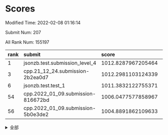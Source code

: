 # Scores

Modified Time: 2022-02-08 01:16:14

Submit Num: 207

All Rank Num: 155197

| rank |               submit               |       score        |       sigma        | pk_num |
| :--- | :--------------------------------- | :----------------- | :----------------- | :----- |
| 1    | jsonzb.test.submission_level_4     | 1012.8287967205464 | 0.7910320668842166 | 2993   |
| 3    | cpp.21_12_24.submission-2b2ea0d7   | 1012.2981103124339 | 0.8072137546349848 | 3003   |
| 6    | jsonzb.test.test_1                 | 1011.3832122755371 | 0.7747859083390086 | 2999   |
| 54   | cpp.2022_01_09.submission-816672bd | 1006.0477577858967 | 0.7161978197483302 | 2999   |
| 56   | cpp.2022_01_09.submission-5b0e3de2 | 1004.8891862109633 | 0.7130496299874199 | 2997   |


<details>
<summary>全部</summary>

| rank |                 submit                 |       score        |       sigma        | pk_num |
| :--- | :------------------------------------- | :----------------- | :----------------- | :----- |
| 1    | jsonzb.test.submission_level_4         | 1012.8287967205464 | 0.7910320668842166 | 2993   |
| 2    | gobigger.level_3.submission_level_3_18 | 1012.5624491035869 | 0.7926149881460572 | 3003   |
| 3    | cpp.21_12_24.submission-2b2ea0d7       | 1012.2981103124339 | 0.8072137546349848 | 3003   |
| 4    | gobigger.level_3.submission_level_3_30 | 1011.4799306299783 | 0.8046731629264929 | 3000   |
| 5    | gobigger.level_3.submission_level_3_23 | 1011.4264932942243 | 0.7780514586925766 | 3001   |
| 6    | jsonzb.test.test_1                     | 1011.3832122755371 | 0.7747859083390086 | 2999   |
| 7    | gobigger.level_3.submission_level_3_6  | 1011.3177794109761 | 0.755364467617753  | 3002   |
| 8    | gobigger.level_3.submission_level_3_8  | 1011.1478051847573 | 0.7608654229400409 | 3000   |
| 9    | gobigger.level_3.submission_level_3_29 | 1010.4533616723403 | 0.7835254911046862 | 2999   |
| 10   | gobigger.level_3.submission_level_3_2  | 1010.4025708224955 | 0.7955711969131153 | 2996   |
| 11   | gobigger.level_3.submission_level_3_40 | 1010.2985757356864 | 0.7465804332216963 | 3003   |
| 12   | gobigger.level_3.submission_level_3_26 | 1010.2955778723345 | 0.7681336091730953 | 2993   |
| 13   | gobigger.level_3.submission_level_3_3  | 1010.2263695442631 | 0.7829369164238712 | 3001   |
| 14   | gobigger.level_3.submission_level_3_49 | 1010.1847772482267 | 0.7559090421395626 | 2998   |
| 15   | gobigger.level_3.submission_level_3_33 | 1010.1795278540562 | 0.7789789756111356 | 3005   |
| 16   | gobigger.level_3.submission_level_3_35 | 1010.1625581930242 | 0.7636225236633191 | 2999   |
| 17   | gobigger.level_3.submission_level_3_48 | 1010.156926419208  | 0.7405529480715531 | 3002   |
| 18   | gobigger.level_3.submission_level_3_20 | 1010.1526552838283 | 0.7636963554241929 | 2997   |
| 19   | gobigger.level_3.submission_level_3_1  | 1010.1221268625881 | 0.7875125918424328 | 3000   |
| 20   | gobigger.level_3.submission_level_3_39 | 1010.1175492109862 | 0.7683053353567807 | 2999   |
| 21   | gobigger.level_3.submission_level_3_37 | 1010.089270643481  | 0.7589038647343276 | 2999   |
| 22   | gobigger.level_3.submission_level_3_28 | 1010.057060279335  | 0.7441716566635977 | 2994   |
| 23   | gobigger.level_3.submission_level_3_38 | 1010.0253610728539 | 0.7626394933584749 | 2999   |
| 24   | gobigger.level_3.submission_level_3_24 | 1010.0189847710559 | 0.7585842727927452 | 3000   |
| 25   | gobigger.level_3.submission_level_3_16 | 1010.0011694615841 | 0.7532406601618982 | 3001   |
| 26   | gobigger.level_3.submission_level_3_43 | 1009.9848055213996 | 0.7504132333265011 | 2999   |
| 27   | gobigger.level_3.submission_level_3_19 | 1009.953640169489  | 0.7491144072746015 | 2995   |
| 28   | gobigger.level_3.submission_level_3_0  | 1009.7809689862037 | 0.7454620035105117 | 3001   |
| 29   | gobigger.level_3.submission_level_3_41 | 1009.7620438239693 | 0.7398934985178423 | 3000   |
| 30   | gobigger.level_3.submission_level_3_14 | 1009.737470541698  | 0.742624144379606  | 2998   |
| 31   | gobigger.level_3.submission_level_3_10 | 1009.6873798239802 | 0.7349844674633247 | 3001   |
| 32   | gobigger.level_3.submission_level_3_22 | 1009.6866681760155 | 0.7873084913246532 | 2999   |
| 33   | gobigger.level_3.submission_level_3_11 | 1009.670614128254  | 0.7526445784851616 | 2999   |
| 34   | gobigger.level_3.submission_level_3_4  | 1009.657470950732  | 0.7472458836822276 | 2999   |
| 35   | gobigger.level_3.submission_level_3_32 | 1009.6210257911005 | 0.7462574936416997 | 3002   |
| 36   | gobigger.level_3.submission_level_3_31 | 1009.6167582560075 | 0.7732939401845906 | 3003   |
| 37   | gobigger.level_3.submission_level_3_42 | 1009.5611726894086 | 0.7390927155847761 | 2997   |
| 38   | gobigger.level_3.submission_level_3_5  | 1009.3879427377346 | 0.7502451544399017 | 3002   |
| 39   | gobigger.level_3.submission_level_3_34 | 1009.2695720787626 | 0.7311989036098631 | 2998   |
| 40   | gobigger.level_3.submission_level_3_12 | 1009.1956391120467 | 0.774530054496765  | 3002   |
| 41   | gobigger.level_3.submission_level_3_27 | 1009.1656110223773 | 0.7538878842119185 | 3001   |
| 42   | gobigger.level_3.submission_level_3_25 | 1009.1000702143117 | 0.7659328153140429 | 2999   |
| 43   | gobigger.level_3.submission_level_3_9  | 1009.0672945569698 | 0.7416472943475668 | 2993   |
| 44   | gobigger.level_3.submission_level_3_46 | 1008.9943281794785 | 0.7507287186888744 | 2998   |
| 45   | gobigger.level_3.submission_level_3_44 | 1008.8902807801006 | 0.7644728476645868 | 3003   |
| 46   | gobigger.level_3.submission_level_3_45 | 1008.8273111057133 | 0.7594965634892538 | 2999   |
| 47   | gobigger.level_3.submission_level_3_13 | 1008.6235644675174 | 0.7419402658988125 | 3001   |
| 48   | gobigger.level_3.submission_level_3_17 | 1008.6060301873675 | 0.725082575984426  | 2994   |
| 49   | gobigger.level_3.submission_level_3_15 | 1008.553326567924  | 0.7665896591632959 | 2998   |
| 50   | gobigger.level_3.submission_level_3_21 | 1008.545901242925  | 0.7442702172156812 | 2995   |
| 51   | gobigger.level_3.submission_level_3_36 | 1008.3375365870954 | 0.7467845508951617 | 2992   |
| 52   | gobigger.level_3.submission_level_3_47 | 1008.2385021344891 | 0.7345116074709328 | 2996   |
| 53   | gobigger.level_3.submission_level_3_7  | 1008.129415915718  | 0.751671027275552  | 3000   |
| 54   | cpp.2022_01_09.submission-816672bd     | 1006.0477577858967 | 0.7161978197483302 | 2999   |
| 55   | gobigger.level_1.submission_level_1_29 | 1004.926418884673  | 0.7201804973773466 | 2998   |
| 56   | cpp.2022_01_09.submission-5b0e3de2     | 1004.8891862109633 | 0.7130496299874199 | 2997   |
| 57   | gobigger.level_1.submission_level_1_12 | 1004.6771309992365 | 0.728356109580842  | 3001   |
| 58   | gobigger.level_1.submission_level_1_25 | 1004.6207929453476 | 0.7228595169031095 | 2998   |
| 59   | gobigger.level_1.submission_level_1_7  | 1004.4467100085907 | 0.7347500290859893 | 3001   |
| 60   | gobigger.level_1.submission_level_1_30 | 1004.3185870218937 | 0.7159312695060058 | 2994   |
| 61   | gobigger.level_1.submission_level_1_28 | 1004.2254552183424 | 0.7114984038959474 | 2996   |
| 62   | gobigger.level_1.submission_level_1_19 | 1004.1901287026485 | 0.7214292199625076 | 3001   |
| 63   | gobigger.level_1.submission_level_1_6  | 1004.1408617617835 | 0.7228451588345591 | 2996   |
| 64   | gobigger.level_1.submission_level_1_2  | 1004.0694042034031 | 0.7185852323756813 | 3000   |
| 65   | gobigger.level_1.submission_level_1_37 | 1004.0465910663419 | 0.7247736032433393 | 2999   |
| 66   | gobigger.level_1.submission_level_1_15 | 1004.0284411289252 | 0.719805546890324  | 2995   |
| 67   | gobigger.level_1.submission_level_1_1  | 1004.0051211490274 | 0.71533499749592   | 3001   |
| 68   | gobigger.level_1.submission_level_1_9  | 1003.9737473367817 | 0.7217317596037187 | 3001   |
| 69   | gobigger.level_1.submission_level_1_34 | 1003.9676758967573 | 0.710763220490959  | 3003   |
| 70   | gobigger.level_1.submission_level_1_42 | 1003.8942582830979 | 0.717896236961484  | 3000   |
| 71   | gobigger.level_1.submission_level_1_11 | 1003.7720652895805 | 0.7047786148616649 | 2999   |
| 72   | gobigger.level_1.submission_level_1_21 | 1003.7534596319233 | 0.7151594589675077 | 3000   |
| 73   | gobigger.level_1.submission_level_1_46 | 1003.7289916236418 | 0.7303412505703405 | 3001   |
| 74   | gobigger.level_1.submission_level_1_3  | 1003.7269505009026 | 0.706327198532291  | 3001   |
| 75   | gobigger.level_1.submission_level_1_26 | 1003.6405876409735 | 0.7111365126379909 | 2996   |
| 76   | gobigger.level_1.submission_level_1_14 | 1003.5384153235022 | 0.7082391169998377 | 3001   |
| 77   | gobigger.level_1.submission_level_1_39 | 1003.4462773985231 | 0.7141637021406733 | 2999   |
| 78   | gobigger.level_1.submission_level_1_24 | 1003.3832796108385 | 0.7169222976040531 | 2996   |
| 79   | gobigger.level_1.submission_level_1_49 | 1003.1938286118515 | 0.7190127565862138 | 2997   |
| 80   | gobigger.level_1.submission_level_1_20 | 1003.1864964229832 | 0.7058450750753518 | 3002   |
| 81   | gobigger.level_1.submission_level_1_48 | 1003.089823298797  | 0.7185815463041862 | 2993   |
| 82   | gobigger.level_1.submission_level_1_8  | 1003.0792514747604 | 0.7176933623599768 | 3000   |
| 83   | gobigger.level_1.submission_level_1_47 | 1003.0689411373737 | 0.7028642013281409 | 2997   |
| 84   | gobigger.level_1.submission_level_1_41 | 1003.041773897034  | 0.6986365199623903 | 3001   |
| 85   | gobigger.level_1.submission_level_1_35 | 1003.0148127218856 | 0.7147375769472717 | 2998   |
| 86   | gobigger.level_1.submission_level_1_17 | 1002.9979653299195 | 0.7206958844958565 | 2997   |
| 87   | gobigger.level_1.submission_level_1_45 | 1002.9298242583724 | 0.72501162065544   | 3001   |
| 88   | gobigger.level_1.submission_level_1_23 | 1002.8514692093214 | 0.7071659695425204 | 3001   |
| 89   | gobigger.level_1.submission_level_1_4  | 1002.8234888059797 | 0.7198190558019533 | 3002   |
| 90   | gobigger.level_1.submission_level_1_33 | 1002.7569173078552 | 0.7144707530173757 | 3003   |
| 91   | gobigger.level_1.submission_level_1_44 | 1002.7206935451651 | 0.7133474335806518 | 2997   |
| 92   | gobigger.level_1.submission_level_1_31 | 1002.7133674312349 | 0.7099198050972549 | 2999   |
| 93   | gobigger.level_1.submission_level_1_27 | 1002.5886702603207 | 0.7052297613127273 | 3002   |
| 94   | gobigger.level_1.submission_level_1_43 | 1002.5549447817609 | 0.7287152735123961 | 2997   |
| 95   | gobigger.level_1.submission_level_1_40 | 1002.539747673427  | 0.712123362842829  | 3000   |
| 96   | gobigger.level_1.submission_level_1_13 | 1002.4243514070529 | 0.7095512624455688 | 2998   |
| 97   | gobigger.level_1.submission_level_1_22 | 1002.4023118520611 | 0.7147420441521714 | 2994   |
| 98   | gobigger.level_1.submission_level_1_5  | 1002.2929248297073 | 0.7176993910928406 | 2996   |
| 99   | gobigger.level_1.submission_level_1_18 | 1002.2382164381405 | 0.7100656090459039 | 2995   |
| 100  | gobigger.level_1.submission_level_1_16 | 1002.2279652406935 | 0.7205341532992937 | 3000   |
| 101  | gobigger.level_1.submission_level_1_38 | 1002.1819705388367 | 0.7183518909212835 | 2998   |
| 102  | gobigger.level_1.submission_level_1_10 | 1002.175897335708  | 0.7133918938535154 | 3004   |
| 103  | gobigger.level_1.submission_level_1_32 | 1002.1458735840924 | 0.7143188820736621 | 2999   |
| 104  | gobigger.level_1.submission_level_1_0  | 1001.9919844455429 | 0.711160299123364  | 3003   |
| 105  | gobigger.level_1.submission_level_1_36 | 1001.5061823091567 | 0.7173839147065316 | 3000   |
| 106  | gobigger.random.submission_random_24   | 997.5436562328516  | 0.7046343638888013 | 2998   |
| 107  | gobigger.random.submission_random_1    | 997.4535176043155  | 0.7160132344133889 | 2999   |
| 108  | gobigger.random.submission_random_45   | 997.1907749361341  | 0.7139959341456535 | 3000   |
| 109  | gobigger.random.submission_random_40   | 997.1088810935604  | 0.7065391065870288 | 3002   |
| 110  | gobigger.random.submission_random_8    | 996.7888190146517  | 0.7083328505945344 | 2998   |
| 111  | gobigger.random.submission_random_41   | 996.6318597822509  | 0.7052313774251752 | 3001   |
| 112  | gobigger.random.submission_random_26   | 996.5939301422109  | 0.7009101688554971 | 3003   |
| 113  | gobigger.random.submission_random_21   | 996.5913821331608  | 0.7092025354550628 | 2999   |
| 114  | gobigger.random.submission_random_25   | 996.4926026354611  | 0.7297154322753524 | 2994   |
| 115  | gobigger.random.submission_random_43   | 996.4352423315788  | 0.7134606164651167 | 3001   |
| 116  | gobigger.random.submission_random_47   | 996.4181081609105  | 0.7239322352185106 | 2995   |
| 117  | gobigger.random.submission_random_48   | 996.3981065309152  | 0.7071339499125695 | 3000   |
| 118  | gobigger.random.submission_random_23   | 996.3020399971267  | 0.7111052044358078 | 2998   |
| 119  | gobigger.random.submission_random_12   | 996.2778049221483  | 0.702481012873541  | 3001   |
| 120  | gobigger.random.submission_random_2    | 996.2751992408982  | 0.7023411261251045 | 3003   |
| 121  | gobigger.random.submission_random_22   | 996.2110451402001  | 0.7014808052180411 | 2995   |
| 122  | gobigger.random.submission_random_32   | 996.1168842215858  | 0.7182102177035824 | 3001   |
| 123  | gobigger.random.submission_random_34   | 996.1162624025861  | 0.705631147299952  | 3000   |
| 124  | gobigger.random.submission_random_5    | 996.1121719244427  | 0.7043592226762477 | 2999   |
| 125  | gobigger.random.submission_random_13   | 996.096761273197   | 0.7015569244750925 | 2999   |
| 126  | gobigger.random.submission_random_6    | 996.0655293532637  | 0.7145156357872636 | 3003   |
| 127  | gobigger.random.submission_random_19   | 996.0477303583341  | 0.7116525463211301 | 2998   |
| 128  | gobigger.random.submission_random_16   | 996.0476373604307  | 0.7063536055039695 | 3002   |
| 129  | gobigger.random.submission_random_30   | 996.0205320909719  | 0.7069295174478366 | 3000   |
| 130  | gobigger.random.submission_random_44   | 995.9570977341734  | 0.7104094227532007 | 3003   |
| 131  | gobigger.random.submission_random_42   | 995.9184035829085  | 0.7153167199237634 | 2999   |
| 132  | gobigger.random.submission_random_3    | 995.916158876439   | 0.7171200533132428 | 3000   |
| 133  | gobigger.random.submission_random_39   | 995.8952210444857  | 0.7243333558457703 | 3005   |
| 134  | gobigger.random.submission_random_28   | 995.8879889628954  | 0.7077697087764574 | 2998   |
| 135  | gobigger.random.submission_random_17   | 995.8723776208066  | 0.7141448198526424 | 2996   |
| 136  | gobigger.random.submission_random_38   | 995.7949263882537  | 0.7069034473154959 | 3002   |
| 137  | gobigger.random.submission_random_33   | 995.7881805703437  | 0.7294430318089948 | 2994   |
| 138  | gobigger.random.submission_random_29   | 995.7806827940292  | 0.7106727858440444 | 2997   |
| 139  | gobigger.random.submission_random_15   | 995.7739535477025  | 0.7068878662442469 | 2998   |
| 140  | gobigger.random.submission_random_35   | 995.629832571326   | 0.7169692789493695 | 3002   |
| 141  | gobigger.random.submission_random_36   | 995.5975947640544  | 0.702894017695382  | 3001   |
| 142  | gobigger.random.submission_random_9    | 995.5116268239236  | 0.7166678747557151 | 2994   |
| 143  | gobigger.random.submission_random_37   | 995.3808965064422  | 0.7041793844395576 | 3003   |
| 144  | gobigger.random.submission_random_18   | 995.3249949496654  | 0.7120468215927603 | 2994   |
| 145  | gobigger.random.submission_random_0    | 995.2835378362086  | 0.714165627211881  | 3000   |
| 146  | gobigger.random.submission_random_49   | 995.2670172548834  | 0.7125226951571099 | 2992   |
| 147  | gobigger.random.submission_random_46   | 995.1051751030715  | 0.7108418211901941 | 3002   |
| 148  | gobigger.random.submission_random_20   | 995.0283743618825  | 0.7091201117393692 | 3000   |
| 149  | gobigger.random.submission_random_10   | 994.9070018439851  | 0.7040947916323498 | 3000   |
| 150  | gobigger.random.submission_random_4    | 994.8807765423634  | 0.7181967025071719 | 2996   |
| 151  | gobigger.random.submission_random_31   | 994.7831093043851  | 0.7004004231897548 | 3000   |
| 152  | gobigger.random.submission_random_27   | 994.7176082847456  | 0.715347490812111  | 3000   |
| 153  | gobigger.random.submission_random_7    | 994.5375235179063  | 0.7222146428940601 | 2999   |
| 154  | gobigger.level_2.submission_level_2_31 | 994.4112310875369  | 0.7148316367342089 | 3001   |
| 155  | gobigger.random.submission_random_11   | 994.404696135238   | 0.7186314211809084 | 3005   |
| 156  | gobigger.random.submission_random_14   | 994.3720055683895  | 0.6980767990323038 | 2996   |
| 157  | gobigger.level_2.submission_level_2_1  | 993.9490282741909  | 0.7313645166244636 | 2995   |
| 158  | gobigger.level_2.submission_level_2_10 | 993.8393776498581  | 0.7315539793737218 | 3001   |
| 159  | gobigger.level_2.submission_level_2_30 | 993.7818383231526  | 0.7391177555845143 | 3000   |
| 160  | gobigger.level_2.submission_level_2_7  | 993.5662330506223  | 0.7303219822574296 | 3005   |
| 161  | gobigger.level_2.submission_level_2_33 | 993.5521124652759  | 0.7522191759120082 | 2995   |
| 162  | gobigger.level_2.submission_level_2_12 | 993.5121749528486  | 0.7532214827778791 | 3000   |
| 163  | gobigger.level_2.submission_level_2_5  | 993.4906562529229  | 0.7384470526600692 | 2997   |
| 164  | gobigger.level_2.submission_level_2_32 | 993.2730170280361  | 0.7410689743256297 | 2990   |
| 165  | gobigger.level_2.submission_level_2_18 | 993.1775674320767  | 0.7465501426060843 | 3004   |
| 166  | gobigger.level_2.submission_level_2_22 | 993.1434831961893  | 0.7372785819574157 | 2996   |
| 167  | gobigger.level_2.submission_level_2_44 | 993.1081708376025  | 0.7181697533500768 | 2999   |
| 168  | gobigger.level_2.submission_level_2_23 | 992.9300288883338  | 0.7408405299671865 | 2999   |
| 169  | gobigger.level_2.submission_level_2_26 | 992.7901145346162  | 0.7388118597760184 | 3003   |
| 170  | gobigger.level_2.submission_level_2_6  | 992.7867952210942  | 0.7424128214258398 | 2998   |
| 171  | gobigger.level_2.submission_level_2_24 | 992.7463092541243  | 0.7368524954953034 | 2993   |
| 172  | gobigger.level_2.submission_level_2_11 | 992.7225732944273  | 0.7489857687336681 | 2998   |
| 173  | gobigger.level_2.submission_level_2_29 | 992.7127974454058  | 0.7527577815496421 | 2997   |
| 174  | gobigger.level_2.submission_level_2_38 | 992.5947848998469  | 0.7362241153978873 | 2998   |
| 175  | gobigger.level_2.submission_level_2_39 | 992.5453822356253  | 0.7380444809582283 | 2999   |
| 176  | gobigger.level_2.submission_level_2_3  | 992.4010181329901  | 0.7430558119839953 | 2998   |
| 177  | gobigger.level_2.submission_level_2_47 | 992.3704132255813  | 0.7652456279055424 | 2994   |
| 178  | gobigger.level_2.submission_level_2_14 | 992.3412184036366  | 0.7527079042703976 | 3003   |
| 179  | gobigger.level_2.submission_level_2_8  | 992.2897388575863  | 0.7250184402864068 | 3002   |
| 180  | gobigger.level_2.submission_level_2_19 | 992.2592715951772  | 0.7309096633850809 | 3003   |
| 181  | gobigger.level_2.submission_level_2_17 | 992.1749140876533  | 0.7515723433807926 | 2999   |
| 182  | gobigger.level_2.submission_level_2_25 | 992.1606372323254  | 0.7558189665577623 | 2999   |
| 183  | gobigger.level_2.submission_level_2_45 | 992.1545091585189  | 0.7326684349274547 | 2995   |
| 184  | gobigger.level_2.submission_level_2_21 | 992.1356123227679  | 0.7261764554061494 | 3001   |
| 185  | gobigger.level_2.submission_level_2_4  | 992.119857392519   | 0.7437829108925033 | 2996   |
| 186  | gobigger.level_2.submission_level_2_49 | 992.0596978420666  | 0.7382531963595327 | 3000   |
| 187  | gobigger.level_2.submission_level_2_43 | 992.0078162640646  | 0.7548429248985886 | 3000   |
| 188  | gobigger.level_2.submission_level_2_9  | 991.9506295867961  | 0.7523790094319494 | 3000   |
| 189  | gobigger.level_2.submission_level_2_41 | 991.8985773245823  | 0.7564488222314916 | 2991   |
| 190  | gobigger.level_2.submission_level_2_16 | 991.7909310868786  | 0.7479829409724378 | 2994   |
| 191  | gobigger.level_2.submission_level_2_40 | 991.7446608872076  | 0.7542385956108874 | 2993   |
| 192  | gobigger.level_2.submission_level_2_28 | 991.7156859860597  | 0.7407006800479518 | 2997   |
| 193  | gobigger.level_2.submission_level_2_37 | 991.5558288824028  | 0.7605236899280197 | 3001   |
| 194  | gobigger.level_2.submission_level_2_0  | 991.507289471705   | 0.7546729349816996 | 2998   |
| 195  | gobigger.level_2.submission_level_2_35 | 991.4455662973022  | 0.7506475785392452 | 3001   |
| 196  | gobigger.level_2.submission_level_2_46 | 991.4391011430614  | 0.7435718087232492 | 3000   |
| 197  | gobigger.level_2.submission_level_2_13 | 991.258626553199   | 0.7687023812561753 | 3001   |
| 198  | gobigger.level_2.submission_level_2_27 | 991.2361723639975  | 0.741977092301862  | 3005   |
| 199  | gobigger.level_2.submission_level_2_48 | 991.0965641015915  | 0.7369969549244347 | 2998   |
| 200  | gobigger.level_2.submission_level_2_42 | 991.087085644654   | 0.74222831496079   | 2996   |
| 201  | gobigger.level_2.submission_level_2_2  | 991.0023571111554  | 0.758479130447728  | 3002   |
| 202  | gobigger.level_2.submission_level_2_34 | 990.5091013778236  | 0.7690541097688811 | 2997   |
| 203  | gobigger.level_2.submission_level_2_15 | 990.3655480039865  | 0.7780280301918054 | 3002   |
| 204  | gobigger.level_2.submission_level_2_20 | 990.0176671823202  | 0.7866166303748897 | 2996   |
| 205  | gobigger.level_2.submission_level_2_36 | 989.7922746972007  | 0.768206401212627  | 3000   |
| 206  | gobigger.none.submission_none_0        | 976.01991160819    | 1.4559114554533261 | 2997   |
| 207  | gobigger.none.submission_none_1        | 973.6206971036108  | 1.8128821448406258 | 3002   |

</details>